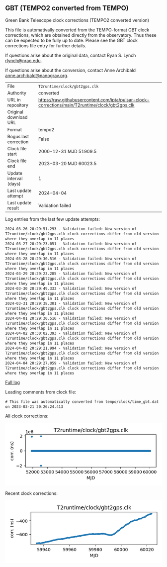 
## GBT (TEMPO2 converted from TEMPO)

Green Bank Telescope clock corrections (TEMPO2 converted version)

This file is automativally converted from the TEMPO-format GBT
clock corrections, which are obtained directly from the observatory.
Thus these can be expected to be fully up to date. Please see the
GBT clock corrections file entry for further details.

If questions arise about the original data, contact Ryan S. Lynch
<rlynch@nrao.edu>.

If questions arise about the conversion, contact Anne Archibald
<anne.archibald@nanograv.org>.

|     |     |
|:--- |:--- |
| File | `T2runtime/clock/gbt2gps.clk` |
| Authority | converted |
| URL in repository | <https://raw.githubusercontent.com/ipta/pulsar-clock-corrections/main/T2runtime/clock/gbt2gps.clk> |
| Original download URL | <None> |
| Format | tempo2 |
| Bogus last correction | False |
| Clock file start | 2000-12-31 MJD 51909.5 |
| Clock file end | 2023-03-20 MJD 60023.5 |
| Update interval (days) | 1 |
| Last update attempt | 2024-04-04 |
| Last update result | Validation failed |

Log entries from the last few update attempts:
```
2024-03-26 20:29:51.293 - Validation failed: New version of T2runtime/clock/gbt2gps.clk clock corrections differ from old version where they overlap in 11 places
2024-03-27 20:29:23.051 - Validation failed: New version of T2runtime/clock/gbt2gps.clk clock corrections differ from old version where they overlap in 11 places
2024-03-28 20:29:30.516 - Validation failed: New version of T2runtime/clock/gbt2gps.clk clock corrections differ from old version where they overlap in 11 places
2024-03-29 20:29:23.285 - Validation failed: New version of T2runtime/clock/gbt2gps.clk clock corrections differ from old version where they overlap in 11 places
2024-03-30 20:29:49.333 - Validation failed: New version of T2runtime/clock/gbt2gps.clk clock corrections differ from old version where they overlap in 11 places
2024-03-31 20:29:38.301 - Validation failed: New version of T2runtime/clock/gbt2gps.clk clock corrections differ from old version where they overlap in 11 places
2024-04-01 20:29:30.516 - Validation failed: New version of T2runtime/clock/gbt2gps.clk clock corrections differ from old version where they overlap in 11 places
2024-04-02 20:30:02.393 - Validation failed: New version of T2runtime/clock/gbt2gps.clk clock corrections differ from old version where they overlap in 11 places
2024-04-03 20:29:21.994 - Validation failed: New version of T2runtime/clock/gbt2gps.clk clock corrections differ from old version where they overlap in 11 places
2024-04-04 20:29:27.059 - Validation failed: New version of T2runtime/clock/gbt2gps.clk clock corrections differ from old version where they overlap in 11 places
```
[Full log](https://raw.githubusercontent.com/ipta/pulsar-clock-corrections/main/log/T2runtime/clock/gbt2gps.clk.log)

Leading comments from clock file:

    # This file was automatically converted from tempo/clock/time_gbt.dat on 2023-03-21 20:26:24.413



All clock corrections:

![plot of all clock corrections](gbt2gps.clk.png "All corrections")

Recent clock corrections:

![plot of recent clock corrections](gbt2gps.clk.short.png "Recent corrections")


